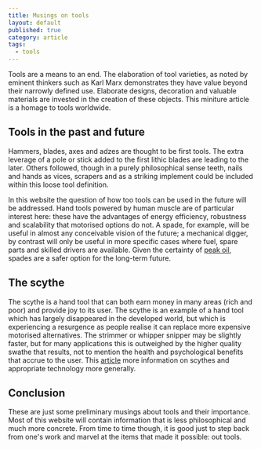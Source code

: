 ```yaml
---
title: Musings on tools
layout: default
published: true
category: article
tags: 
  - tools
---
```


Tools are a means to an end. The elaboration of tool varieties, as noted by eminent thinkers such as Karl Marx demonstrates they have value beyond their narrowly defined use. Elaborate designs, decoration and valuable materials are invested in the creation of these objects. This miniture article is a homage to tools worldwide.

## Tools in the past and future

Hammers, blades, axes and adzes are thought to be first tools. The extra leverage of a pole or stick added to the first lithic blades are leading to the later. Others followed, though in a purely philosophical sense teeth, nails and hands as vices, scrapers and as a striking implement could be included within this loose tool definition.

In this website the question of how too tools can be used in the future will be addressed. Hand tools powered by human muscle are of particular interest here: these have the advantages of energy efficiency, robustness and scalability that motorised options do not. A spade, for example, will be useful in almost any conceivable vision of the future; a mechanical digger, by contrast will only be useful in more specific cases where fuel, spare parts and skilled drivers are available. Given the certainty of [peak oil](http://en.wikipedia.org/wiki/Peak_oil), spades are a safer option for the long-term future.

## The scythe

The scythe is a hand tool that can both earn money in many areas (rich and poor) and provide joy to its user. The scythe is an example of a hand tool which has largely disappeared in the developed world, but which is experiencing a resurgence as people realise it can replace more expensive motorised alternatives. The strimmer or whipper snipper may be slightly faster, but for many applications this is outweighed by the higher quality swathe that results, not to mention the health and psychological benefits that accrue to the user. This [article](http://nowthenmagazine.com/issue-65/scything/) more information on scythes and appropriate technology more generally.

## Conclusion 

These are just some preliminary musings about tools and their importance. Most of this website will contain information that is less philosophical and much more concrete. From time to time though, it is good just to step back from one's work and marvel at the items that made it possible: out tools.